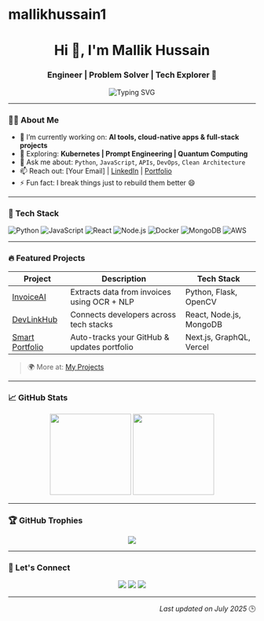 # mallikhussain1
<!-- Mallik Hussain GitHub Profile README -->

<h1 align="center">Hi 👋, I'm Mallik Hussain</h1>
<h3 align="center">Engineer | Problem Solver | Tech Explorer 🚀</h3>

<p align="center">
  <img src="https://readme-typing-svg.demolab.com?font=Fira+Code&size=20&pause=1000&color=0AFFEF&center=true&vCenter=true&multiline=true&width=600&lines=Building+things+that+matter;Obsessed+with+clean+code+%26+innovation;Crafting+software+with+purpose" alt="Typing SVG" />
</p>

---

### 👨‍💻 About Me

- 🔭 I’m currently working on: **AI tools, cloud-native apps & full-stack projects**
- 🌱 Exploring: **Kubernetes | Prompt Engineering | Quantum Computing**
- 💬 Ask me about: `Python`, `JavaScript`, `APIs`, `DevOps`, `Clean Architecture`
- 📫 Reach out: [Your Email] | [LinkedIn](#) | [Portfolio](#)
- ⚡ Fun fact: I break things just to rebuild them better 😄

---

### 🧰 Tech Stack

![Python](https://img.shields.io/badge/Python-3776AB?style=for-the-badge&logo=python&logoColor=white)
![JavaScript](https://img.shields.io/badge/JavaScript-F0DB4F?style=for-the-badge&logo=javascript&logoColor=black)
![React](https://img.shields.io/badge/React-61DBFB?style=for-the-badge&logo=react&logoColor=white)
![Node.js](https://img.shields.io/badge/Node.js-3C873A?style=for-the-badge&logo=node.js&logoColor=white)
![Docker](https://img.shields.io/badge/Docker-0db7ed?style=for-the-badge&logo=docker&logoColor=white)
![MongoDB](https://img.shields.io/badge/MongoDB-4EA94B?style=for-the-badge&logo=mongodb&logoColor=white)
![AWS](https://img.shields.io/badge/AWS-FF9900?style=for-the-badge&logo=amazon-aws&logoColor=white)

---

### 🔥 Featured Projects

| Project | Description | Tech Stack |
|--------|-------------|------------|
| [InvoiceAI](#) | Extracts data from invoices using OCR + NLP | Python, Flask, OpenCV |
| [DevLinkHub](#) | Connects developers across tech stacks | React, Node.js, MongoDB |
| [Smart Portfolio](#) | Auto-tracks your GitHub & updates portfolio | Next.js, GraphQL, Vercel |

> 🌍 More at: [My Projects](https://github.com/mallik-hussain?tab=repositories)

---

### 📈 GitHub Stats

<p align="center">
  <img src="https://github-readme-stats.vercel.app/api?username=mallik-hussain&show_icons=true&theme=tokyonight" height="165"/>
  <img src="https://github-readme-stats.vercel.app/api/top-langs/?username=mallik-hussain&layout=compact&theme=tokyonight" height="165"/>
</p>

---

### 🏆 GitHub Trophies

<p align="center">
  <img src="https://github-profile-trophy.vercel.app/?username=mallik-hussain&theme=dracula&row=1&column=6" />
</p>

---

### 📍 Let's Connect

<p align="center">
  <a href="https://linkedin.com/in/your-link" target="_blank"><img src="https://img.shields.io/badge/LinkedIn-blue?style=for-the-badge&logo=linkedin&logoColor=white"/></a>
  <a href="mailto:your@email.com"><img src="https://img.shields.io/badge/Email-red?style=for-the-badge&logo=gmail&logoColor=white"/></a>
  <a href="https://twitter.com/your-handle"><img src="https://img.shields.io/badge/Twitter-black?style=for-the-badge&logo=twitter&logoColor=white"/></a>
</p>

---

<!-- Last updated -->
<p align="right">
  <i>Last updated on July 2025</i> 🕒
</p>
